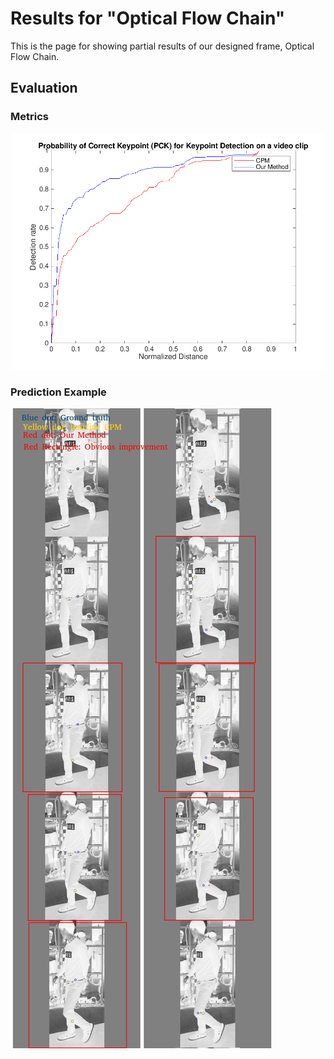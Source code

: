 # Results for "Optical Flow Chain"

This is the page for showing partial results of our designed frame, Optical Flow Chain.

## Evaluation

### Metrics
![alt text](https://github.com/Ougui9/opticalflow_chain/blob/master/res/PCK.png)

### Prediction Example
![alt text](https://github.com/Ougui9/opticalflow_chain/blob/master/res/Sample.jpg)


